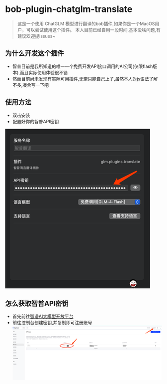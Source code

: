 # bob-plugin-chatglm-translate
> 这是一个使用 ChatGLM 模型进行翻译的bob插件,如果你是一个MacOS用户，可以尝试使用这个插件。
> 本人目前已经自用一段时间,基本没啥问题,有建议欢迎提issues~
## 为什么开发这个插件
- 智普目前是我所知道的唯一一个免费开发API接口调用的AI公司(仅限flash版本),而且实际使用体验很不错
- 然而目前尚未发现有实际可用插件,无奈只能自己上了,虽然本人对js语法了解不多,凑合写一下吧

## 使用方法
- 双击安装
- 配置好你的智普API密钥
  
![alt text](imgs/image.png)

## 怎么获取智普API密钥
- 首先前往[智谱AI大模型开放平台](https://open.bigmodel.cn/)
- 前往控制台创建密钥,并复制即可注册账号
  ![alt text](imgs/image-1.png)